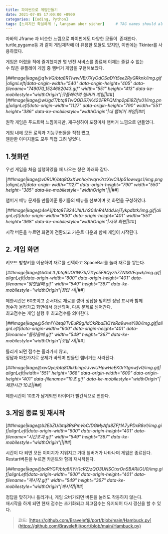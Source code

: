 ```yaml
---
title: 파이썬으로 게임만들기
date: 2021-07-05 17:00:00 +0900
categories: [Coding, Python]
tags: [느리지만 확실하게 !, langsam aber sicher]     # TAG names should always be lowercase
---
```

자바의 Jframe 과 비슷한 느낌으로 파이썬에도 다양한 모듈이  존재한다.  
turtle,pygame등 과 같이 게임제작에 더 유용한 모듈도 있지만, 이번에는 Tkinter를 사용하였다.

게임은 어렸을 적에 즐겨했지만 몇 년전 서비스를 종료해 이제는 즐길 수 없는  
수 많은 큐플레이 게임 중 햄버거 게임을 구현해보았다.

[##_Image|kage@q1vVG/btq8RTlwwNB/7XyOdCSaDYt5se2RyGRknk/img.gif|alignLeft|data-origin-width="540" data-origin-height="405" data-filename="749070_1524682043.gif" width="551" height="413" data-ke-mobilestyle="widthOrigin"|큐플레이의 햄버거 게임||_##][##_Image|kage@wUgdT/btq8TwQQDS7/K422FRFQMnp2pEi9ZIfx01/img.png|alignLeft|data-origin-width="1127" data-origin-height="790" width="551" height="386" data-ke-mobilestyle="widthOrigin"|내 햄버거 게임||_##]

원작 게임은 푸드트럭 느낌이지만, 재구성하여 포장마차 햄버거 느낌으로 만들었다.

게임 내에 모든 로직과 기능구현들을 직접 짰고,  
웬만한 이미지들도 모두 직접 그려 넣었다. 

## **1.첫화면**

우선 게임을 처음 실행하였을 때 나오는 창은 아래와 같다.

[##_Image|kage@v0RUK/btq8QxXwnho/twqrv2rzXwCiUp51owwgs1/img.png|alignLeft|data-origin-width="1127" data-origin-height="790" width="550" height="385" data-ke-mobilestyle="widthOrigin"|||_##]

햄버거 메뉴 문제를 만들어준 동기들의 메뉴를 선보이며 첫 화면을 구성하였다.

[##_Image|kage@4eA1j/btq8T824Uhl/LhS04nR4MddJejTykpdbtk/img.gif|alignLeft|data-origin-width="600" data-origin-height="401" width="551" height="368" data-ke-mobilestyle="widthOrigin"|시작 화면||_##]

시작 버튼을 누르면 화면이 전환되고 카운트 다운과 함께 게임이 시작된다.

## **2\. 게임 화면**

키보드 방향키를 이용하여 재료를 선택하고 SpaceBar를 눌러 재료를 쌓는다.

[##_Image|kage@bGoLtL/btq8UOi1W7b/ZI1yc5F9Qyzh7ZNt8VEqwk/img.gif|alignLeft|data-origin-width="600" data-origin-height="401" data-filename="맞혔을때.gif" width="549" height="367" data-ke-mobilestyle="widthOrigin"|정답 시||_##]

제한시간은 60초이고 순서대로 재료를 쌓아 정답을 맞히면 정답 표시와 함께  
점수가 올라가고 화면에서 갱신되며, 다음 문제로 넘어간다.  
최고점수는 게임 실행 후 최고점수를 의미한다.

[##_Image|kage@54mlY/btq8TvEuR9g/ldCkRbaEIQYsRa9wveYi80/img.gif|alignLeft|data-origin-width="600" data-origin-height="401" data-filename="틀렸을때.gif" width="549" height="367" data-ke-mobilestyle="widthOrigin"|오답 시||_##]

틀리게 되면 점수는 올라가지 않고,  
정답과 마찬가지로 문제가 바뀌며 만들던 햄버거는 사라진다.

[##_Image|kage@xwQyc/btq8Okkbinp/rJvwUHpwHeEK0rYtgnwfv0/img.gif|alignLeft|width="551" height="368" data-origin-width="600" data-origin-height="401" data-filename="10초.gif" data-ke-mobilestyle="widthOrigin"|제한시간 10초||_##]

제한시간이 10초가 남게되면 타이머가 빨간색으로 변한다.

## **3.게임 종료 및 재시작**

[##_Image|kage@b2EbZU/btq8RsPmVoC/DGMyAfa8ZFf1A7yPDxR8e1/img.gif|alignLeft|data-origin-width="600" data-origin-height="401" data-filename="시간초과.gif" width="549" height="367" data-ke-mobilestyle="widthOrigin"|||_##]

시간이 다 되면 모든 이미지가 지워지고 거대 햄버거가 나타나며 게임은 종료된다.   
Restart버튼을 누르면 카운트와 함께 재시작된다.

[##_Image|kage@baRYGP/btq8KYH1cRZ/zQO3UNSCtxrOnSBARilGU0/img.gif|alignLeft|data-origin-width="600" data-origin-height="401" data-filename="재시작.gif" width="549" height="367" data-ke-mobilestyle="widthOrigin"|재시작||_##]

정답을 맞히거나 틀리거나, 게임 오버가되면 버튼을 눌러도 작동하지 않는다.  
재시작을 하게 되면 현재 점수는 초기화되고 최고점수는 유지되어 다시 갱신을 할 수 있다.

> 코드: [https://github.com/Braveleftji/port/blob/main/Hambuck.py](https://github.com/Braveleftji/port/blob/main/Hambuck.py)

